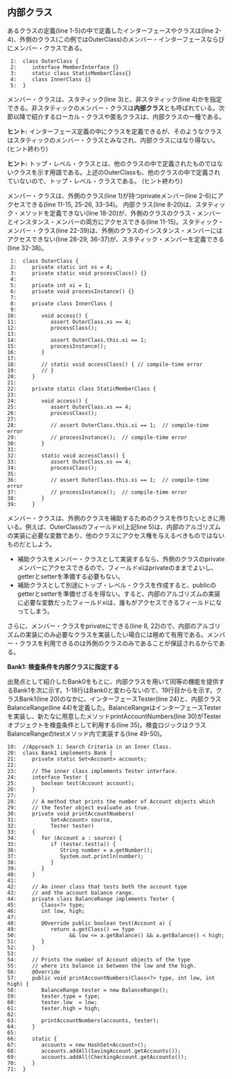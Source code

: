 ## 内部クラス

あるクラスの定義(line 1-5)の中で定義したインターフェースやクラスは(line 2-4)、外側のクラス(この例ではOuterClass)のメンバー・インターフェースならびにメンバー・クラスである。

     1:  class OuterClass {
     2:     interface MemberInterface {}
     3:     static class StaticMemberClass{}
     4:     class InnerClass {}
     5:  }

メンバー・クラスは、スタティック(line 3)と、非スタティック(line 4)かを指定できる。非スタティックのメンバー・クラスは**内部クラス**とも呼ばれている。次節以降で紹介するローカル・クラスや匿名クラスは、内部クラスの一種である。

**ヒント:**
インターフェース定義の中にクラスを定義できるが、そのようなクラスはスタティックのメンバー・クラスとみなされ、内部クラスにはなり得ない。
(ヒント終わり)

**ヒント:**
トップ・レベル・クラスとは、他のクラスの中で定義されたものではないクラスを示す用語である。上述のOuterClassも、他のクラスの中で定義されていないので、トップ・レベル・クラスである。
(ヒント終わり)

メンバー・クラスは、外側のクラス(line 1)が持つprivateメンバー(line 2-6)にアクセスできる(line 11-15, 25-26, 33-34)。
内部クラス(line 8-20)は、スタティック・メソッドを定義できない(line 18-20)が、外側のクラスのクラス・メンバーとインスタンス・メンバーの両方にアクセスできる(line 11-15)。スタティック・メンバー・クラス(line 22-39)は、外側のクラスのインスタンス・メンバーにはアクセスできない(line 28-29, 36-37)が、スタティック・メンバーを定義できる(line 32-38)。

     1:  class OuterClass {
     2:     private static int xs = 4;
     3:     private static void processClass() {}
     4:
     5:     private int xi = 1;
     6:     private void processInstance() {}
     7:
     8:     private class InnerClass {
     9:
    10:        void access() {
    11:           assert OuterClass.xs == 4;
    12:           processClass();
    13:
    14:           assert OuterClass.this.xi == 1;
    15:           processInstance();
    16:        }
    17:
    18:        // static void accessClass() { // compile-time error
    19:        // }
    20:     }
    21:
    22:     private static class StaticMemberClass {
    23:
    24:        void access() {
    25:           assert OuterClass.xs == 4;
    26:           processClass();
    27:
    28:           // assert OuterClass.this.xi == 1;  // compile-time error
    29:           // processInstance();  // compile-time error
    30:        }
    31:
    32:        static void accessClass() {
    33:           assert OuterClass.xs == 4;
    34:           processClass();
    35:
    36:           // assert OuterClass.this.xi == 1;  // compile-time error
    37:           // processInstance();  // compile-time error
    38:        }
    39:     }

メンバー・クラスは、外側のクラスを補助するためのクラスを作りたいときに用いる。例えば、OuterClassのフィールドxi(上記line 5)は、内部のアルゴリズムの実装に必要な変数であり、他のクラスにアクセス権を与えるべきものではないものだとしよう。

- 補助クラスをメンバー・クラスとして実装するなら、外側のクラスのprivateメンバーにアクセスできるので、フィールドxiはprivateのままでよいし、getterとsetterを準備する必要もない。
- 補助クラスとして別途にトップ・レベル・クラスを作成すると、publicのgetterとsetterを準備せざるを得ない。すると、内部のアルゴリズムの実装に必要な変数だったフィールドxiは、誰もがアクセスできるフィールドになってしまう。

さらに、メンバー・クラスをprivateにできる(line 8, 22)ので、内部のアルゴリズムの実装にのみ必要なクラスを実装したい場合には極めて有用である。メンバー・クラスを利用できるのは外側のクラスのみであることが保証されるからである。

**Bank1: 検査条件を内部クラスに指定する**

出発点として紹介したBank0をもとに、内部クラスを用いて同等の機能を提供するBank1を次に示す。1-18行はBank0と変わらないので、19行目からを示す。クラスBank1(line 20)のなかに、インターフェースTester(line 24)と、内部クラスBalanceRange(line 44)を定義した。BalanceRangeはインターフェースTesterを実装し、新たなに用意したメソッドprintAccountNumbers(line 30)がTesterオブジェクトを検査条件として利用する(line 35)。検査ロジックはクラスBalanceRangeのtestメソッド内で実装する(line 49-50)。

    19:  //Approach 1: Search Criteria in an Inner Class.
    20:  class Bank1 implements Bank {
    21:     private static Set<Account> accounts;
    22:
    23:     // The inner class implements Tester interface.
    24:     interface Tester {
    25:        boolean test(Account account);
    26:     }
    27:
    28:     // A method that prints the number of Account objects which
    29:     // the Tester object evaluate as true.
    30:     private void printAccountNumbers(
    31:           Set<Account> source,
    32:           Tester tester)
    33:     {
    34:        for (Account a : source) {
    35:           if (tester.test(a)) {
    36:              String number = a.getNumber();
    37:              System.out.println(number);
    38:           }
    39:        }
    40:     }
    41:
    42:     // An inner class that tests both the account type
    43:     // and the account balance range.
    44:     private class BalanceRange implements Tester {
    45:        Class<?> type;
    46:        int low, high;
    47:
    48:        @Override public boolean test(Account a) {
    49:           return a.getClass() == type
    50:                 && low <= a.getBalance() && a.getBalance() < high;
    51:        }
    52:     }
    53:
    54:     // Prints the number of Account objects of the type
    55:     // where its balance is between the low and the high.
    56:     @Override
    57:     public void printAccountNumbers(Class<?> type, int low, int high) {
    58:        BalanceRange tester = new BalanceRange();
    59:        tester.type = type;
    60:        tester.low  = low;
    61:        tester.high = high;
    62:
    63:        printAccountNumbers(accounts, tester);
    64:     }
    65:
    66:     static {
    67:        accounts = new HashSet<Account>();
    68:        accounts.addAll(SavingAccount.getAccounts());
    69:        accounts.addAll(CheckingAccount.getAccounts());
    70:     }
    71:  }


